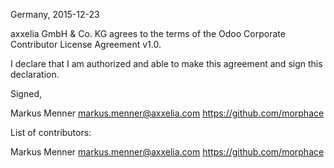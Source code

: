 Germany, 2015-12-23

axxelia GmbH & Co. KG agrees to the terms of the Odoo Corporate Contributor License
Agreement v1.0.

I declare that I am authorized and able to make this agreement and sign this
declaration.

Signed,

Markus Menner markus.menner@axxelia.com https://github.com/morphace

List of contributors:

Markus Menner markus.menner@axxelia.com https://github.com/morphace
